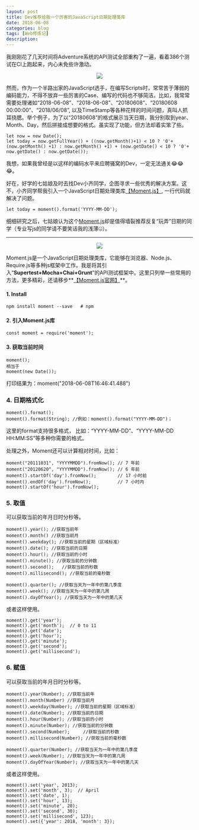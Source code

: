 ```yaml
---
layout: post
title: Dev推荐给我一个厉害的JavaScript日期处理类库
date: 2018-06-08
categories: blog
tags: [Web修炼记]
description: 
---
```

我刚刚花了几天时间将Adventure系统的API测试全部重构了一遍，看着386个测试在CI上跑起来，内心未免些许激动。

<center>
    <p><img src="{{site.baseurl }}/img/moments/image01.jpg" align="center"></p>
</center>

然而，作为一个半路出家的JavaScript选手，在编写Scripts时，常常苦于薄弱的编码能力，不得不放弃一些厉害的Case、编写的代码也不够简洁。比如，我常常需要处理诸如“2018-06-08”、“2018-06-08”、“20180608”、“20180608 00:00:00”、“2018/06/08”, 以及TimeStamp等各种花样的时间问题，真叫人抓耳挠腮。举个例子，为了以“20180608”的格式展示当天日期，我分别取到year、Month、Day，然后拼接成想要的格式。虽实现了功能，但方法却着实笨了些。

	let now = new Date();
	let today = now.getFullYear() + ((now.getMonth()+1) < 10 ? '0'+(now.getMonth() +1) : now.getMonth() +1) + (now.getDate() < 10 ? '0'+ now.getDate() : now.getDate());

我想，如果我曾经是以这样的编码水平来应聘骚窝的Dev，一定无法通关😂😂😂。

好在，好学的七姑娘及时去找Dev小齐同学，企图寻求一些优秀的解决方案。这不，小齐同学帮我引入一个JavaScript日期处理类库[【Moment.js】](http://momentjs.cn/), 一行代码就解决了问题。

	let today = moment().format('YYYY-MM-DD');
        
细细研究之后，七姑娘认为这个[Moment.js](http://momentjs.cn/)却是值得墙裂推荐反复“玩弄”日期的同学（专业写js的同学请不要笑话我的浅薄🤐）。

---

<center>
    <p><img src="{{site.baseurl }}/img/moments/image02.jpg" align="center"></p>
</center>		

Moment.js是一个JavaScript日期处理类库，它能够在浏览器、Node.js、Require.js等多种js框架中工作。我是将其引入“**Supertest+Mocha+Chai+Grunt**”的API测试框架中。这里只列举一些常用的方法，更多精彩，还请移步**[【Moment.js官网】](http://momentjs.cn/)**。


#### 1. Install


	npm install moment --save   # npm

#### 2. 引入Moment.js库

	const moment = require('moment');
	
#### 3. 获取当前时间

	moment();
	相当于
	moment(new Date());
	
打印结果为：moment("2018-06-08T16:46:41.488")

### 4. 日期格式化

	moment().format();
	moment().format(String); //例如：moment().format("YYYY-MM-DD")；
		
这里的format支持很多格式，	比如：“YYYY-MM-DD”、“YYYY-MM-DD HH:MM:SS”等多种你需要的格式。

处理之外，Moment还可以计算相对时间，比如：

	moment("20111031", "YYYYMMDD").fromNow(); // 7 年前
	moment("20120620", "YYYYMMDD").fromNow(); // 6 年前
	moment().startOf('day').fromNow();        // 17 小时前
	moment().endOf('day').fromNow();          // 7 小时内
	moment().startOf('hour').fromNow();	
	
### 5. 取值
可以获取当前的年月日时分秒等。

	moment().year(); //获取当前年
	moment().month() //获取当前月
	moment().weekday(); //获取当前的星期（区域标准）
	moment().date(); //获取当前的日期
	moment().hour(); //获取当前的小时
	moment().minute(); //获取当前的分钟数
	moment().second();	 //获取当前的秒数
	moment().millisecond(); //获取当前的毫秒数
	
	moment().quarter(); //获取当天为一年中的第几季度
	moment().week(); //获取当天为一年中的第几周
	moment().dayOfYear(); //获取当天为一年中的第几天

	
或者这样使用。

	moment().get('year');
	moment().get('month');  // 0 to 11
	moment().get('date');
	moment().get('hour');
	moment().get('minute');
	moment().get('second');
	moment().get('millisecond');


### 6. 赋值
可以获取当前的年月日时分秒等。

	moment().year(Number); //获取当前年
	moment().month(Number) //获取当前月
	moment().weekday(Number); //获取当前的星期（区域标准）
	moment().date(Number); //获取当前的日期
	moment().hour(Number); //获取当前的小时
	moment().minute(Number); //获取当前的分钟数
	moment().second(Number);	 //获取当前的秒数
	moment().millisecond(Number); //获取当前的毫秒数
	
	moment().quarter(Number); //获取当天为一年中的第几季度
	moment().week(Number); //获取当天为一年中的第几周
	moment().dayOfYear(Number); //获取当天为一年中的第几天

	
或者这样使用。

	moment().set('year', 2013);
	moment().set('month', 3);  // April
	moment().set('date', 1);
	moment().set('hour', 13);
	moment().set('minute', 20);
	moment().set('second', 30);
	moment().set('millisecond', 123);
	moment().set({'year': 2018, 'month': 3});




